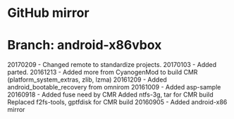 # GitHub mirror
# Branch: android-x86vbox

20170209 - Changed remote to standardize projects.
20170103 - Added parted.
20161213 - Added more from CyanogenMod to build CMR (platform_system_extras, zlib, lzma)
20161209 - Added android_bootable_recovery from omnirom
20161009 - Added asp-sample
20160918 - Added fuse need by CMR
           Added ntfs-3g, tar for CMR build
           Replaced f2fs-tools, gptfdisk for CMR build
20160905 - Added android-x86 mirror
